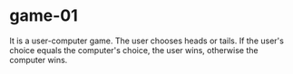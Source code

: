 # game-01

It is a user-computer game.
The user chooses heads or tails.
If the user's choice equals the computer's choice, the user wins, otherwise the computer wins.
